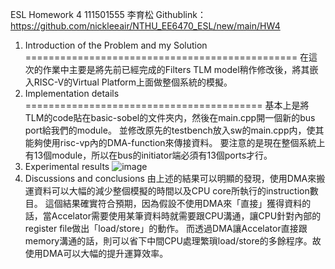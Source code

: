 ESL Homework 4 111501555 李育松
Githublink：https://github.com/nickleeair/NTHU_EE6470_ESL/new/main/HW4
1. Introduction of the Problem and my Solution
===============================================
在這次的作業中主要是將先前已經完成的Filters TLM model稍作修改後，將其嵌入RISC-V的Virtual Platform上面做整個系統的模擬。
2. Implementation details
=========================================
基本上是將TLM的code貼在basic-sobel的文件夾内，然後在main.cpp開一個新的bus port給我們的module。
    並修改原先的testbench放入sw的main.cpp内，使其能夠使用risc-vp內的DMA-function來傳接資料。
    要注意的是現在整個系統上有13個module，所以在bus的initiator端必須有13個ports才行。
3. Experimental results
![image](https://github.com/nickleeair/NTHU_EE6470_ESL/assets/102891463/0a5160cc-3945-4881-9ace-d51c020cc04c)
4. Discussions and conclusions
由上述的結果可以明顯的發現，使用DMA來搬運資料可以大幅的減少整個模擬的時間以及CPU core所執行的instruction數目。
    這個結果確實符合預期，因為假設不使用DMA來「直接」獲得資料的話，當Accelator需要使用某筆資料時就需要跟CPU溝通，讓CPU針對內部的register file做出「load/store」的動作。
    而透過DMA讓Accelator直接跟memory溝通的話，則可以省下中間CPU處理繁瑣load/store的多餘程序。故使用DMA可以大幅的提升運算效率。
